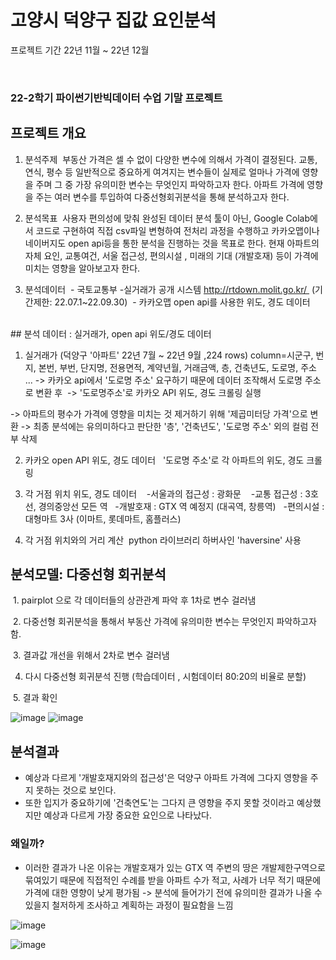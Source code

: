 # 고양시 덕양구 집값 요인분석 

프로젝트 기간 22년 11월 ~ 22년 12월

<br/>

### 22-2학기 파이썬기반빅데이터 수업 기말 프로젝트 
## 프로젝트 개요


1. 분석주제 
 부동산 가격은 셀 수 없이 다양한 변수에 의해서 가격이 결정된다. 교통, 연식, 평수 등 일반적으로 중요하게 여겨지는 변수들이 실제로 얼마나 가격에 영향을 주며 그 중 가장 유의미한 변수는 무엇인지 파악하고자 한다. 아파트 가격에 영향을 주는 여러 변수를 투입하여 다중선형회귀분석을 통해 분석하고자 한다. 
2. 분석목표 
 사용자 편의성에 맞춰 완성된 데이터 분석 툴이 아닌, Google Colab에서 코드로 구현하여 직접 csv파일 변형하여 전처리 과정을 수행하고 카카오맵이나 네이버지도 open api등을 통한 분석을 진행하는 것을 목표로 한다. 현재 아파트의 자체 요인, 교통여건, 서울 접근성, 편의시설 , 미래의 기대 (개발호재) 등이 가격에 미치는 영향을 알아보고자 한다. 
 
3. 분석데이터 
 - 국토교통부 -실거래가 공개 시스템 http://rtdown.molit.go.kr/  (기간제한: 22.07.1~22.09.30)
 - 카카오맵 open api를 사용한 위도, 경도 데이터


 <br/>
## 분석 데이터 : 실거래가, open api 위도/경도 데이터 

1. 실거래가 (덕양구 '아파트' 22년 7월 ~ 22년 9월 ,224 rows)
column=시군구, 번지, 본번, 부번, 단지명, 전용면적, 계약년월, 거래금액, 층, 건축년도, 도로명, 주소 ...
-> 카카오 api에서 '도로명 주소' 요구하기 때문에 데이터 조작해서 도로명 주소로 변환 후 
-> '도로명주소'로 카카오 API 위도, 경도 크롤링 실행 

-> 아파트의 평수가 가격에 영향을 미치는 것 제거하기 위해 '제곱미터당 가격'으로 변환
-> 최종 분석에는 유의미하다고 판단한 '층', '건축년도', '도로명 주소' 외의 컬럼 전부 삭제 

2. 카카오 open API 위도, 경도 데이터 
 '도로명 주소'로 각 아파트의 위도, 경도 크롤링 

3. 각 거점 위치 위도, 경도 데이터 
  -서울과의 접근성 : 광화문 
  -교통 접근성 : 3호선, 경의중앙선 모든 역
  -개발호재 : GTX 역 예정지 (대곡역, 창릉역)
  -편의시설 : 대형마트 3사 (이마트, 롯데마트, 홈플러스)

4. 각 거점 위치와의 거리 계산 
  python 라이브러리 하버사인 'haversine' 사용



## 분석모델: 다중선형 회귀분석 
 1. pairplot 으로 각 데이터들의 상관관계 파악 후 1차로 변수 걸러냄  

 2. 다중선형 회귀분석을 통해서 부동산 가격에 유의미한 변수는 무엇인지 파악하고자 함. 

 3. 결과값 개선을 위해서 2차로 변수 걸러냄 

 4. 다시 다중선형 회귀분석 진행 (학습데이터 , 시험데이터 80:20의 비율로 분할)

 5. 결과 확인 

![image](https://user-images.githubusercontent.com/75199356/230088742-4726c638-6d81-4fd0-911b-d390c485fd66.png)
![image](https://user-images.githubusercontent.com/75199356/230088815-90fd8197-ca97-4230-8a86-f49f6191a7ff.png)
<br/>

## 분석결과
- 예상과 다르게 '개발호재지와의 접근성'은 덕양구 아파트 가격에 그다지 영향을 주지 못하는 것으로 보인다. 
- 또한 입지가 중요하기에 '건축연도'는 그다지 큰 영향을 주지 못할 것이라고 예상했지만 예상과 다르게 가장 중요한 요인으로 나타났다. 

### 왜일까?
- 이러한 결과가 나온 이유는 개발호재가 있는 GTX 역 주변의 땅은 개발제한구역으로 묶여있기 때문에 직접적인 수례를 받을 아파트 수가 적고, 사례가 너무 적기 때문에 가격에 대한 영향이 낮게 평가됨 
-> 분석에 들어가기 전에 유의미한 결과가 나올 수 있을지 철저하게 조사하고 계획하는 과정이 필요함을 느낌 

![image](https://user-images.githubusercontent.com/75199356/230089052-0be127df-617d-4417-8b47-0b81709ffa27.png)

![image](https://user-images.githubusercontent.com/75199356/230089221-bf154ba0-753e-414f-9711-ef6eccfc7fd0.png)


